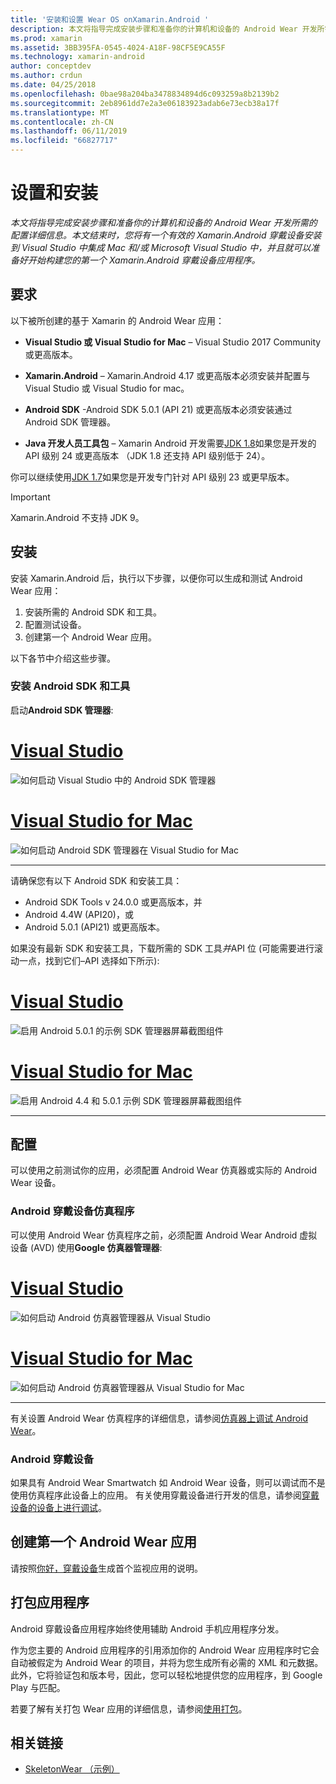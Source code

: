 ```yaml
---
title: '安装和设置 Wear OS onXamarin.Android '
description: 本文将指导完成安装步骤和准备你的计算机和设备的 Android Wear 开发所需的配置详细信息。 本文结束时，您将有一个有效的 Xamarin.Android 穿戴设备安装到 Visual Studio 中集成 Mac 和/或 Microsoft Visual Studio 中，并且就可以准备好开始构建您的第一个 Xamarin.Android 穿戴设备应用程序。
ms.prod: xamarin
ms.assetid: 3BB395FA-0545-4024-A18F-98CF5E9CA55F
ms.technology: xamarin-android
author: conceptdev
ms.author: crdun
ms.date: 04/25/2018
ms.openlocfilehash: 0bae98a204ba3478834894d6c093259a8b2139b2
ms.sourcegitcommit: 2eb8961dd7e2a3e06183923adab6e73ecb38a17f
ms.translationtype: MT
ms.contentlocale: zh-CN
ms.lasthandoff: 06/11/2019
ms.locfileid: "66827717"
---
```

# <a name="setup-and-installation"></a>设置和安装

_本文将指导完成安装步骤和准备你的计算机和设备的 Android Wear 开发所需的配置详细信息。本文结束时，您将有一个有效的 Xamarin.Android 穿戴设备安装到 Visual Studio 中集成 Mac 和/或 Microsoft Visual Studio 中，并且就可以准备好开始构建您的第一个 Xamarin.Android 穿戴设备应用程序。_

## <a name="requirements"></a>要求

以下被所创建的基于 Xamarin 的 Android Wear 应用：

-   **Visual Studio 或 Visual Studio for Mac** &ndash; Visual Studio 2017 Community 或更高版本。

-   **Xamarin.Android** &ndash; Xamarin.Android 4.17 或更高版本必须安装并配置与 Visual Studio 或 Visual Studio for mac。

-   **Android SDK** -Android SDK 5.0.1 (API 21) 或更高版本必须安装通过 Android SDK 管理器。

-   **Java 开发人员工具包** &ndash; Xamarin Android 开发需要[JDK 1.8](https://www.oracle.com/technetwork/java/javase/downloads/jdk8-downloads-2133151.html)如果您是开发的 API 级别 24 或更高版本 （JDK 1.8 还支持 API 级别低于 24）。

你可以继续使用[JDK 1.7](https://www.oracle.com/technetwork/java/javase/downloads/jdk7-downloads-1880260.html)如果您是开发专门针对 API 级别 23 或更早版本。

> [!IMPORTANT]
> Xamarin.Android 不支持 JDK 9。

## <a name="installation"></a>安装

安装 Xamarin.Android 后，执行以下步骤，以便你可以生成和测试 Android Wear 应用： 

1.  安装所需的 Android SDK 和工具。
2.  配置测试设备。
3.  创建第一个 Android Wear 应用。

以下各节中介绍这些步骤。


### <a name="install-android-sdk-and-tools"></a>安装 Android SDK 和工具 

启动**Android SDK 管理器**: 

# <a name="visual-studiotabwindows"></a>[Visual Studio](#tab/windows)

![如何启动 Visual Studio 中的 Android SDK 管理器](installation-images/vs/sdk-menu.png)

# <a name="visual-studio-for-mactabmacos"></a>[Visual Studio for Mac](#tab/macos)

![如何启动 Android SDK 管理器在 Visual Studio for Mac](installation-images/xs/sdk-menu.png)

-----


请确保您有以下 Android SDK 和安装工具：

* Android SDK Tools v 24.0.0 或更高版本，并
* Android 4.4W (API20)，或
* Android 5.0.1 (API21) 或更高版本。

如果没有最新 SDK 和安装工具，下载所需的 SDK 工具*并*API 位 (可能需要进行滚动一点，找到它们&ndash;API 选择如下所示): 

# <a name="visual-studiotabwindows"></a>[Visual Studio](#tab/windows)

![启用 Android 5.0.1 的示例 SDK 管理器屏幕截图组件](installation-images/vs/sdk-select.png)

# <a name="visual-studio-for-mactabmacos"></a>[Visual Studio for Mac](#tab/macos)

![启用 Android 4.4 和 5.0.1 示例 SDK 管理器屏幕截图组件](installation-images/xs/sdk-select.png)

-----


## <a name="configuration"></a>配置

可以使用之前测试你的应用，必须配置 Android Wear 仿真器或实际的 Android Wear 设备。 


### <a name="android-wear-emulator"></a>Android 穿戴设备仿真程序

可以使用 Android Wear 仿真程序之前，必须配置 Android Wear Android 虚拟设备 (AVD) 使用**Google 仿真器管理器**:

# <a name="visual-studiotabwindows"></a>[Visual Studio](#tab/windows)

![如何启动 Android 仿真器管理器从 Visual Studio](installation-images/vs/emulator-menu.png)

# <a name="visual-studio-for-mactabmacos"></a>[Visual Studio for Mac](#tab/macos)

![如何启动 Android 仿真器管理器从 Visual Studio for Mac](installation-images/xs/emulator-menu.png)

-----

有关设置 Android Wear 仿真程序的详细信息，请参阅[仿真器上调试 Android Wear](~/android/wear/deploy-test/debug-on-emulator.md)。


### <a name="android-wear-device"></a>Android 穿戴设备

如果具有 Android Wear Smartwatch 如 Android Wear 设备，则可以调试而不是使用仿真程序此设备上的应用。 有关使用穿戴设备进行开发的信息，请参阅[穿戴设备的设备上进行调试](~/android/wear/deploy-test/debug-on-device.md)。


## <a name="create-your-first-android-wear-app"></a>创建第一个 Android Wear 应用

请按照[你好，穿戴设备](~/android/wear/get-started/hello-wear.md)生成首个监视应用的说明。


## <a name="packaging-your-app"></a>打包应用程序

Android 穿戴设备应用程序始终使用辅助 Android 手机应用程序分发。 

作为您主要的 Android 应用程序的引用添加你的 Android Wear 应用程序时它会自动被假定为 Android Wear 的项目，并将为您生成所有必需的 XML 和元数据。 此外，它将验证包和版本号，因此，您可以轻松地提供您的应用程序，到 Google Play 与匹配。 

若要了解有关打包 Wear 应用的详细信息，请参阅[使用打包](~/android/wear/deploy-test/packaging.md)。


## <a name="related-links"></a>相关链接

- [SkeletonWear （示例）](https://developer.xamarin.com/samples/monodroid/wear/SkeletonWear/)
